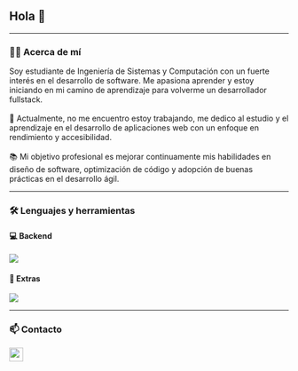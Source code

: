 ## Hola 👋
---

<h3 align="left">👨‍💻 Acerca de mí</h3>

<p align="left">
Soy estudiante de Ingeniería de Sistemas y Computación con un fuerte interés en el desarrollo de software. Me apasiona aprender y estoy iniciando en mi camino de aprendizaje para volverme un desarrollador fullstack.
<br><br>
🔭 Actualmente, no me encuentro estoy trabajando, me dedico al estudio y el aprendizaje en el desarrollo de aplicaciones web con un enfoque en rendimiento y accesibilidad.
<br><br>
📚 Mi objetivo profesional es mejorar continuamente mis habilidades en diseño de software, optimización de código y adopción de buenas prácticas en el desarrollo ágil.
</p>

---

<h3 align="left">🛠 Lenguajes y herramientas</h3>

<h4 align="left">💻 Backend</h4>
<div align="left">
  <a href="https://skillicons.dev">
    <img src="https://skillicons.dev/icons?i=java,nodejs,mysql,SpringBoot" />
  </a>
</div>

<h4 align="left">🛟 Extras</h4>
<div align="left">
  <a href="https://skillicons.dev">
    <img src="https://skillicons.dev/icons?i=github" />
  </a>
</div>

---

<h3 align="left">📫 Contacto</h3>
<div align="left">
  <a href="mmori@unal.edu.co" target="_blank">
    <img src="https://img.shields.io/static/v1?message=Gmail:mmori@unal.edu.co&logo=gmail&label=&color=D14836&logoColor=white&labelColor=&style=for-the-badge" height="25" alt="gmail logo" />
  </a>
</div>
<!--
**mmoriunal/mmoriunal** is a ✨ _special_ ✨ repository because its `README.md` (this file) appears on your GitHub profile.

Here are some ideas to get you started:

- 🔭 I’m currently working on ...
- 🌱 I’m currently learning ...
- 👯 I’m looking to collaborate on ...
- 🤔 I’m looking for help with ...
- 💬 Ask me about ...
- 📫 How to reach me: ...
- 😄 Pronouns: ...
- ⚡ Fun fact: ...
-->
